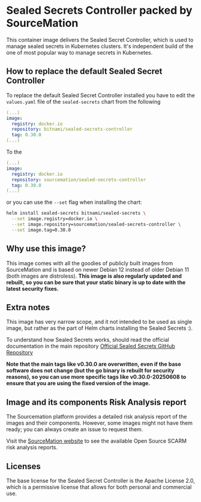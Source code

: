 # Sealed Secrets Controller packed by SourceMation

This container image delivers the Sealed Secret Controller, which is used to
manage sealed secrets in Kubernetes clusters. It's independent build of the one
of most popular way to manage secrets in Kubernetes.

## How to replace the default Sealed Secret Controller

To replace the default Sealed Secret Controller installed you have to edit the
`values.yaml` file of the `sealed-secrets` chart from the following

```yaml
(...)
image:
  registry: docker.io
  repository: bitnami/sealed-secrets-controller
  tag: 0.30.0
(...)
```

To the

```yaml
(...)
image:
  registry: docker.io
  repository: sourcemation/sealed-secrets-controller
  tag: 0.30.0
(...)
```

or you can use the `--set` flag when installing the chart:

```bash
helm install sealed-secrets bitnami/sealed-secrets \
  --set image.registry=docker.io \
  --set image.repository=sourcemation/sealed-secrets-controller \
  --set image.tag=0.30.0
```

## Why use this image?

This image comes with all the goodies of publicly built images from
SourceMation and is based on newer Debian 12 instead of older Debian 11 (both
images are distroless). **This image is also regularly updated and rebuilt, so
you can be sure that your static binary is up to date with the latest security
fixes.**

## Extra notes

This image has very narrow scope, and it not intended to be used as single
image, but rather as the part of Helm charts installing the Sealed Secrets :).

To understand how Sealed Secrets works, should read the official documentation
in the main repository [Official Sealed Secrets GitHub
Repository](https://github.com/bitnami-labs/sealed-secrets#overview)


**Note that the main tags like v0.30.0 are overwritten, even if the base
software does not change (but the go binary is rebuilt for security reasons),
so you can use more specific tags like v0.30.0-20250608 to ensure that you are
using the fixed version of the image.**

## Image and its components Risk Analysis report

The Sourcemation platform provides a detailed risk analysis report of the
images and their components. However, some images might not have them ready;
you can always create an issue to request them.

Visit the [SourceMation website](https://sourcemation.com) to see the available
Open Source SCARM risk analysis reports.

## Licenses

The base license for the Sealed Secret Controller is the Apache License 2.0,
which is a permissive license that allows for both personal and commercial use.
